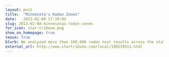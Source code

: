 ```yaml
---
layout: post
title:  "Minnesota's Radon Zones"
date:   2013-02-08 17:39:02
slug: 2013-02-08-minnesotas-radon-zones
for_icon: star-tribune.png
show_on_homepage: true
tease: true
blurb: We analyzed more than 100,000 radon test results across the state of Minnesota, and built an application for readers to find how their zip code ranks.
external_url: http://www.startribune.com/local/190270511.html
---
```


